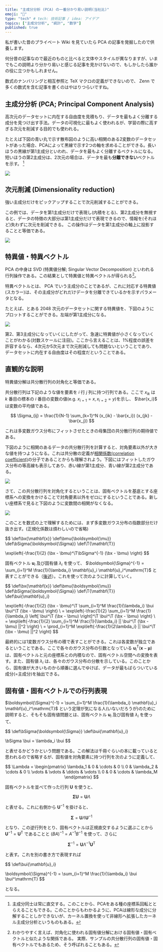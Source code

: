 ```yaml
---
title: "主成分分析 (PCA) の一番分かり易い説明(当社比)"
emoji: "📌"
type: "tech" # tech: 技術記事 / idea: アイデア
topics: ["主成分分析", "統計", "数学"]
published: true
---
```


私が書いた昔のプライベート Wiki を見ていたら PCA の記事を発掘したので供養します。

何分昔の記事なので最近のものと比べると文体やスタイルが異なりますが、いまでもこの説明より分かり易いと感じる記事を見かけないので、もしかしたら誰かの役に立つかもしれません。

数式のナンバリングと相互参照と TeX マクロの定義ができないので、 Zenn で多くの数式を含む記事を書くのはやはりつらいですね。

## 主成分分析 (PCA; Principal Component Analysis)

高次元のデータセットに内在する自由度を見積もり、データを最もよく分離する成分を見つけ出す手法。データの可視化に最もよく使われるが、学習の際に高すぎる次元を削減する目的でも使われる。

たとえば下図の青い丸で示す散布図のように高い相関のある2変数のデータセットがあった場合、PCAによって黒線で示す2つの軸を求めることができる。長いほうの黒線が第1主成分といわれ、データを最もよく分離するベクトルになる。短いほうの第2主成分は、2次元の場合は、データを最も**分離できない**ベクトルを示す。 [^1]

[^1]: 主成分同士は常に直交する。このことから、PCAをある種の座標系回転ととらえることもできる。このことからもわかるように、PCAは線形な成分に分解することしかできないが、カーネル置換を使って非線形へ拡張したカーネル主成分分析というものもある。

![](/images/pca-explanation.png)


## 次元削減 (Dimensionality reduction)

強い主成分だけをピックアップすることで次元削減することができる。

この例では、データを第1主成分だけで表現し(内積をとる)、第2主成分を無視すると、データの特徴の大部分は第1主成分だけで表現できるので、情報を(それほど)失わずに次元を削減できる。
この操作はデータを第1主成分の軸上に投影することと等価である。

![](/images/pca-explanation2.png)


## 特異値・特異ベクトル

PCA の中身は SVD (特異値分解; Singular Vector Decomposition) といわれる行列操作である。この結果として特異値と特異ベクトルが得られる[^2]。

[^2]: わかりやすく言えば、対角化に使われる固有値分解における固有値・固有ベクトルと似たような関係である。
実際、サンプルの共分散行列の固有値・固有ベクトルでもあるため、そう呼ばれることもある。

特異ベクトルとは、 PCA でいう主成分のことであるが、これに対応する特異値(スカラー)は、その主成分がどれだけデータを分離できているかを示すパラメータとなる。

たとえば、とある 2048 次元のデータセットに関する特異値を、下図のようにプロットすることができる。左端が第1主成分になる。

![](/images/pca-singular.png)

第2、第3主成分になっていくにしたがって、急速に特異値が小さくなっていくことがわかる(対数スケールに注目)。ここから言えることは、1%程度の誤差を許容するなら、4次元か5次元まで次元削減しても問題ないということであり、データセットに内在する自由度はその程度だということである。


## 直観的な説明

特異値分解は共分散行列の対角化と等価である。

共分散行列は下記のような値を要素を $i$ 行 $j$ 列に持つ行列である。ここで $x_{ik}$ は $k$ 番目の標本の $i$ 番目の変数の値(e.g. $x_{i=1} = x, x_{i=2} = y$)を示し、 $\bar{x_i}$ は変数の平均値である。

$$ \Sigma_{ij} = \frac{1}{N-1} \sum_{k=1}^N (x_{ik} - \bar{x_i}) (x_{jk} - \bar{x_j}) $$

これは多変数ガウス分布にフィットさせたときの母集団の共分散行列の期待値である。

下図のように相関のあるデータの共分散行列を計算すると、対角要素以外が大きな値を持つようになる。これは共分散の定義が[相関係数(correlation coefficient)](https://ja.wikipedia.org/wiki/%E3%83%94%E3%82%A2%E3%82%BD%E3%83%B3%E3%81%AE%E7%A9%8D%E7%8E%87%E7%9B%B8%E9%96%A2%E4%BF%82%E6%95%B0)の分子であることからも理解されよう。下図にはフィットしたガウス分布の等高線も表示してあり、赤い線が第1主成分、青い線が第2主成分である。

![](/images/gaussdemo1.png)

さて、この共分散行列を対角化するということは、固有ベクトルを基底とする座標系への変換をかけることで対角要素以外をゼロにするということである。新しい座標系で見ると下図のように変数間の相関がなくなる。

![](/images/gaussdemo2.png)

このことを数式の上で理解するためには、まず多変数ガウス分布の指数部分だけ抜き出す。(正規化係数は煩わしいので省略)

$$
\def\bx{\mathbf{x}}
\def\bmu{\boldsymbol{\mu}}
\def\bSigma{\boldsymbol{\Sigma}}
\def\T{\mathbf{T}}

\exp\left\{-\frac{1}{2} (\bx - \bmu)^\T\bSigma^{-1} (\bx - \bmu) \right\}
$$

固有ベクトル $\mathbf{u}_i$ 及び固有値 $\lambda_i$ を使って、 $\boldsymbol{\Sigma}^{-1} = \sum_{i=1}^M \frac{1}{\lambda_i} \mathbf{u}_i \mathbf{u}_i^\mathrm{T}$ と表すことができる（[後述](#固有値・固有ベクトルでの行列表現)）。これを使って次のように計算していく。

$$
\def\bx{\mathbf{x}}
\def\bmu{\boldsymbol{\mu}}
\def\bSigma{\boldsymbol{\Sigma}}
\def\T{\mathbf{T}}
\def\bui{\mathbf{u}_i}

\exp\left\{-\frac{1}{2} (\bx - \bmu)^\T \sum_{i=1}^M \frac{1}{\lambda_i} \bui \bui^\T (\bx - \bmu) \right\} \\
= \exp\left\{-\frac{1}{2} \sum_{i=1}^M \frac{1}{\lambda_i} \left[ \bui^\T (\bx - \bmu) \right]^\T \bui^\T (\bx - \bmu) \right\} \\
= \exp\left\{-\frac{1}{2} \sum_{i=1}^M \frac{1}{\lambda_i} || \bui^\T (\bx - \bmu) ||^2 \right\} \\
= \prod_{i=1}^M \exp\left\{-\frac{1}{2\lambda_i} || \bui^\T (\bx - \bmu) ||^2 \right\}
$$

最終的には1変数ガウス分布の積で表すことができる。これは各変数が独立であるということである。ここで各々のガウス分布の引数となっている $\mathbf{u}_i^\mathrm{T} (\mathbf{x} - \boldsymbol{\mu})$ は、固有ベクトルと元の座標系との内積なので、固有ベクトル空間への変換を表す。また、固有値 $\lambda_i$ は、各々のガウス分布の分散を示している。このことから、固有値が大きいものから順番に選んでゆけば、データが最もばらついている成分(=主成分)を抽出できる。


## 固有値・固有ベクトルでの行列表現

$\boldsymbol{\Sigma}^{-1} = \sum_{i=1}^M \frac{1}{\lambda_i} \mathbf{u}_i \mathbf{u}_i^\mathrm{T}$ という定理が気になる人(いないだろうが)のために説明すると、そもそも固有値問題とは、固有ベクトル $\mathbf{u}_i$ 及び固有値 $\lambda_i$ を使って、

$$
\def\bSigma{\boldsymbol{\Sigma}}
\def\bui{\mathbf{u}_i}

\bSigma \bui = \lambda_i \bui
$$

と表せるかどうかという問題である。この解法は千冊ぐらいの本に載っていると思われるので省略するが、固有値を対角要素に持つ行列を次のように定義して、

$$
\Lambda = \begin{pmatrix}
\lambda_1 & 0 & \cdots & 0 \\
0 & \lambda_2 & \cdots & 0 \\
\vdots & \vdots & \ddots & \vdots \\
0 & 0 & \cdots & \lambda_M
\end{pmatrix}
$$

固有ベクトルを並べて作った行列 $\mathbf{U}$ を使うと、

$$
\boldsymbol{\Sigma} \mathbf{U} = \mathbf{U}\Lambda
$$

と表せる。これに右側から $\mathbf{U}^{-1}$ を掛けると、

$$
\boldsymbol{\Sigma} = \mathbf{U} \Lambda \mathbf{U}^{-1}
$$

となり、この逆行列をとり、固有ベクトルは正規直交するように選ぶことから $\mathbf{U}^{-1} = \mathbf{U}^\mathrm{T}$ であることと
$(BA)^{-1} = A^{-1}B^{-1}$ を使って、さらに

$$
\boldsymbol{\Sigma}^{-1} = \mathbf{U} \Lambda^{-1} \mathbf{U}^\mathrm{T}
$$

と表す。これを別の書き方で表現すれば

$$
\def\bui{\mathbf{u}_i}

\boldsymbol{\Sigma}^{-1} = \sum_{i=1}^M \frac{1}{\lambda_i} \bui \bui^\mathrm{T}
$$

となる。

